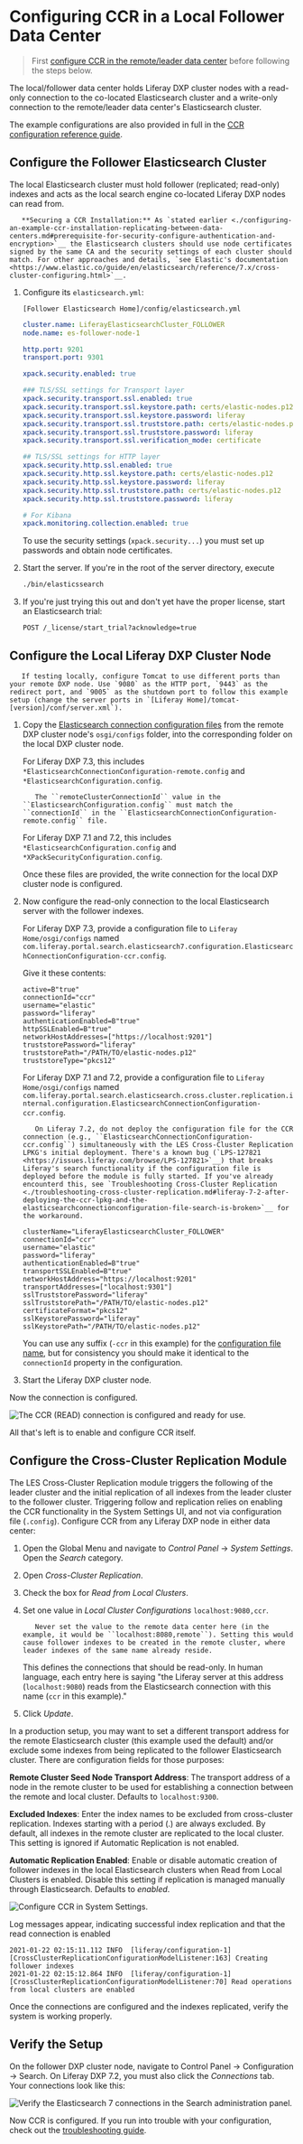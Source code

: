 # Configuring CCR in a Local Follower Data Center

> First [configure CCR in the remote/leader data center](./configuring-ccr-in-a-remote-leader-data-center.md) before following the steps below.

The local/follower data center holds Liferay DXP cluster nodes with a read-only connection to the co-located Elasticsearch cluster and a write-only connection to the remote/leader data center's Elasticsearch cluster.

The example configurations are also provided in full in the [CCR configuration reference guide](./ccr-basic-use-case-config-reference.md).

## Configure the Follower Elasticsearch Cluster 

The local Elasticsearch cluster must hold follower (replicated; read-only) indexes and acts as the local search engine co-located Liferay DXP nodes can read from.

```important::
   **Securing a CCR Installation:** As `stated earlier <./configuring-an-example-ccr-installation-replicating-between-data-centers.md#prerequisite-for-security-configure-authentication-and-encryption>`__ the Elasticsearch clusters should use node certificates signed by the same CA and the security settings of each cluster should match. For other approaches and details, `see Elastic's documentation <https://www.elastic.co/guide/en/elasticsearch/reference/7.x/cross-cluster-configuring.html>`__.
```

1. Configure its `elasticsearch.yml`:

   `[Follower Elasticsearch Home]/config/elasticsearch.yml`

   ```yaml
   cluster.name: LiferayElasticsearchCluster_FOLLOWER
   node.name: es-follower-node-1

   http.port: 9201
   transport.port: 9301

   xpack.security.enabled: true

   ### TLS/SSL settings for Transport layer
   xpack.security.transport.ssl.enabled: true
   xpack.security.transport.ssl.keystore.path: certs/elastic-nodes.p12
   xpack.security.transport.ssl.keystore.password: liferay
   xpack.security.transport.ssl.truststore.path: certs/elastic-nodes.p12
   xpack.security.transport.ssl.truststore.password: liferay
   xpack.security.transport.ssl.verification_mode: certificate

   ## TLS/SSL settings for HTTP layer
   xpack.security.http.ssl.enabled: true
   xpack.security.http.ssl.keystore.path: certs/elastic-nodes.p12
   xpack.security.http.ssl.keystore.password: liferay
   xpack.security.http.ssl.truststore.path: certs/elastic-nodes.p12
   xpack.security.http.ssl.truststore.password: liferay

   # For Kibana
   xpack.monitoring.collection.enabled: true
   ```

   To use the security settings (`xpack.security...`) you must set up passwords and obtain node certificates.

1. Start the server. If you're in the root of the server directory, execute

   ```bash
   ./bin/elasticssearch
   ```

1. If you're just trying this out and don't yet have the proper license, start an Elasticsearch trial:

   ```
   POST /_license/start_trial?acknowledge=true
   ```

## Configure the Local Liferay DXP Cluster Node

```tip::
   If testing locally, configure Tomcat to use different ports than your remote DXP node. Use `9080` as the HTTP port, `9443` as the redirect port, and `9005` as the shutdown port to follow this example setup (change the server ports in `[Liferay Home]/tomcat-[version]/conf/server.xml`).
```

1. Copy the [Elasticsearch connection configuration files](./configuring-ccr-in-a-remote-leader-data-center.md#configure-the-remote-liferay-dxp-cluster-node) from the remote DXP cluster node's `osgi/configs` folder, into the corresponding folder on the local DXP cluster node. 

   For Liferay DXP 7.3, this includes `*ElasticsearchConnectionConfiguration-remote.config` and `*ElasticsearchConfiguration.config`.

   ```important::
      The ``remoteClusterConnectionId`` value in the ``ElasticsearchConfiguration.config`` must match the ``connectionId`` in the ``ElasticsearchConnectionConfiguration-remote.config`` file. 
   ```

   For Liferay DXP 7.1 and 7.2, this includes `*ElasticsearchConfiguration.config` and `*XPackSecurityConfiguration.config`.

   Once these files are provided, the write connection for the local DXP cluster node is configured.

1. Now configure the read-only connection to the local Elasticsearch server with the follower indexes. 

   For Liferay DXP 7.3, provide a configuration file to `Liferay Home/osgi/configs` named `com.liferay.portal.search.elasticsearch7.configuration.ElasticsearchConnectionConfiguration-ccr.config`. 

   Give it these contents:

   ```properties
   active=B"true"
   connectionId="ccr"
   username="elastic"
   password="liferay"
   authenticationEnabled=B"true"
   httpSSLEnabled=B"true"
   networkHostAddresses=["https://localhost:9201"]
   truststorePassword="liferay"
   truststorePath="/PATH/TO/elastic-nodes.p12"
   truststoreType="pkcs12"
   ```

   For Liferay DXP 7.1 and 7.2, provide a configuration file to `Liferay Home/osgi/configs` named `com.liferay.portal.search.elasticsearch.cross.cluster.replication.internal.configuration.ElasticsearchConnectionConfiguration-ccr.config`.

   ```warning::
      On Liferay 7.2, do not deploy the configuration file for the CCR connection (e.g., ``ElasticsearchConnectionConfiguration-ccr.config``) simultaneously with the LES Cross-Cluster Replication LPKG's initial deployment. There's a known bug (`LPS-127821 <https://issues.liferay.com/browse/LPS-127821>`__) that breaks Liferay's search functionality if the configuration file is deployed before the module is fully started. If you've already encounterd this, see `Troubleshooting Cross-Cluster Replication <./troubleshooting-cross-cluster-replication.md#liferay-7-2-after-deploying-the-ccr-lpkg-and-the-elasticsearchconnectionconfiguration-file-search-is-broken>`__ for the workaround.
   ```

   ```properties
   clusterName="LiferayElasticsearchCluster_FOLLOWER"
   connectionId="ccr"
   username="elastic"
   password="liferay"
   authenticationEnabled=B"true"
   transportSSLEnabled=B"true"
   networkHostAddress="https://localhost:9201"
   transportAddresses=["localhost:9301"]
   sslTruststorePassword="liferay"
   sslTruststorePath="/PATH/TO/elastic-nodes.p12"
   certificateFormat="pkcs12"
   sslKeystorePassword="liferay"
   sslKeystorePath="/PATH/TO/elastic-nodes.p12"
   ```

   You can use any suffix (`-ccr` in this example) for the [configuration file name](../../../system-administration/configuring-liferay/configuration-files-and-factories/using-factory-configuration.md), but for consistency you should make it identical to the `connectionId` property in the configuration.

1. Start the Liferay DXP cluster node.

Now the connection is configured. 

![The CCR (READ) connection is configured and ready for use.](./configuring-ccr-in-a-local-follower-data-center/images/03.png)

All that's left is to enable and configure CCR itself.

## Configure the Cross-Cluster Replication Module

The LES Cross-Cluster Replication module triggers the following of the leader cluster and the initial replication of all indexes from the leader cluster to the follower cluster. Triggering follow and replication relies on enabling the CCR functionality in the System Settings UI, and not via configuration file (`.config`). Configure CCR from any Liferay DXP node in either data center:

1. Open the Global Menu and navigate to _Control Panel_ &rarr; _System Settings_. Open the _Search_ category. 

1. Open _Cross-Cluster Replication_.

1. Check the box for _Read from Local Clusters_.

1. Set one value in _Local Cluster Configurations_ `localhost:9080,ccr`.

   ```important::
      Never set the value to the remote data center here (in the example, it would be ``localhost:8080,remote``). Setting this would cause follower indexes to be created in the remote cluster, where leader indexes of the same name already reside.
   ```

   This defines the connections that should be read-only. In human language, each entry here is saying "the Liferay server at this address (``localhost:9080``) reads from the Elasticsearch connection with this name (``ccr`` in this example)." 

1. Click _Update_.

In a production setup, you may want to set a different transport address for the remote Elasticsearch cluster (this example used the default) and/or exclude some indexes from being replicated to the follower Elasticsearch cluster. There are configuration fields for those purposes:

**Remote Cluster Seed Node Transport Address**: The transport address of a node in the remote cluster to be used for establishing a connection between the remote and local cluster. Defaults to `localhost:9300`.

**Excluded Indexes**: Enter the index names to be excluded from cross-cluster replication. Indexes starting with a period (.) are always excluded. By default, all indexes in the remote cluster are replicated to the local cluster. This setting is ignored if Automatic Replication is not enabled.

**Automatic Replication Enabled**: Enable or disable automatic creation of follower indexes in the local Elasticsearch clusters when Read from Local Clusters is enabled. Disable this setting if replication is managed manually through Elasticsearch. Defaults to _enabled_.

![Configure CCR in System Settings.](./configuring-ccr-in-a-local-follower-data-center/images/02.png)

Log messages appear, indicating successful index replication and that the read connection is enabled

```
2021-01-22 02:15:11.112 INFO  [liferay/configuration-1][CrossClusterReplicationConfigurationModelListener:163] Creating follower indexes
2021-01-22 02:15:12.864 INFO  [liferay/configuration-1][CrossClusterReplicationConfigurationModelListener:70] Read operations from local clusters are enabled
```

Once the connections are configured and the indexes replicated, verify the system is working properly.

## Verify the Setup

On the follower DXP cluster node, navigate to Control Panel &rarr; Configuration &rarr; Search. On Liferay DXP 7.2, you must also click the _Connections_ tab. Your connections look like this:

![Verify the Elasticsearch 7 connections in the Search administration panel.](./configuring-ccr-in-a-local-follower-data-center/images/01.png)

Now CCR is configured. If you run into trouble with your configuration, check out the [troubleshooting guide](./troubleshooting-cross-cluster-replication.md).
